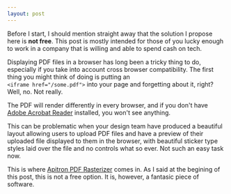 ```yaml
---
layout: post
---
```


Before I start, I should mention straight away that the solution I propose here is **not free**. This post is mostly intended for those of you lucky enough to work in a company that is willing and able to spend cash on tech.

Displaying PDF files in a browser has long been a tricky thing to do, especially if you take into account cross browser compatibility. The first thing you might think of doing is putting an  
`<iframe href="/some.pdf">` into your page and forgetting about it, right? Well, no. Not really.

The PDF will render differently in every browser, and if you don't have [Adobe Acrobat Reader](https://acrobat.adobe.com/uk/en/products/pdf-reader.html) installed, you won't see anything.

This can be problematic when your design team have produced a beautiful layout allowing users to upload PDF files and have a preview of their uploaded file displayed to them in the browser, with beautiful sticker type styles laid over the file and no controls what so ever. Not such an easy task now.

This is where [Apitron PDF Rasterizer](http://apitron.com/Product/pdf-rasterizer) comes in. As I said at the begining of this post, this is not a free option. It is, however, a fantasic piece of software. 
